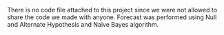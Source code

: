 There is no code file attached to this project since we were not allowed to share the code we made with anyone. Forecast was performed using Null and Alternate Hypothesis and Naïve Bayes algorithm. 
